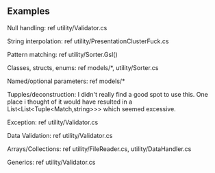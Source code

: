 Examples
-

Null handling: ref utility/Validator.cs

String interpolation: ref utility/PresentationClusterFuck.cs

Pattern matching: ref utility/Sorter.Gsl()

Classes, structs, enums: ref models/*, utility/Sorter.cs

Named/optional parameters: ref models/*

Tupples/deconstruction: I didn't really find a good spot to use this. One place i thought of it
would have resulted in a List<List<Tuple<Match,string>>> which seemed excessive.

Exception: ref utility/Validator.cs

Data Validation: ref utility/Validator.cs

Arrays/Collections: ref utility/FileReader.cs, utility/DataHandler.cs

Generics: ref utility/Validator.cs
